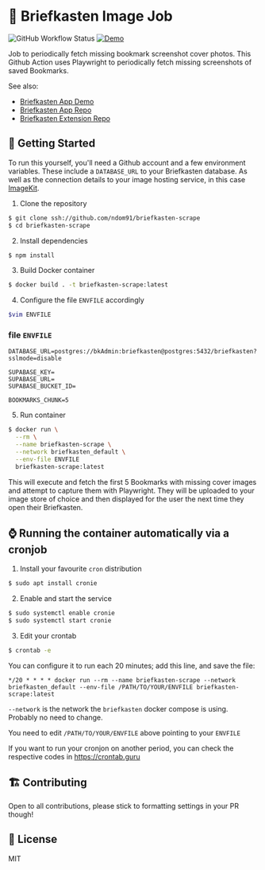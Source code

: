 # 📸 Briefkasten Image Job

![GitHub Workflow Status](https://img.shields.io/github/workflow/status/ndom91/briefkasten-scrape/Playwright%20Fetch%20Images?label=job&style=flat-square)
[![Demo](https://img.shields.io/badge/demo-instance-green?style=flat-square)](https://briefkastenhq.com)

Job to periodically fetch missing bookmark screenshot cover photos. This Github Action uses Playwright to periodically fetch missing screenshots of saved Bookmarks.

See also:

- [Briefkasten App Demo](https://briefkastenhq.com)
- [Briefkasten App Repo](https://github.com/ndom91/briefkasten)
- [Briefkasten Extension Repo](https://github.com/ndom91/briefkasten-extension)

## 🚀 Getting Started

To run this yourself, you'll need a Github account and a few environment variables. These include a `DATABASE_URL` to your Briefkasten database. As well as the connection details to your image hosting service, in this case [ImageKit](https://imagekit.io).

1. Clone the repository

```sh
$ git clone ssh://github.com/ndom91/briefkasten-scrape
$ cd briefkasten-scrape
```

2. Install dependencies

```sh
$ npm install
```

3. Build Docker container

```sh
$ docker build . -t briefkasten-scrape:latest
```

4. Configure the file `ENVFILE` accordingly

```sh
$vim ENVFILE
```

### **file `ENVFILE`**

```
DATABASE_URL=postgres://bkAdmin:briefkasten@postgres:5432/briefkasten?sslmode=disable

SUPABASE_KEY=
SUPABASE_URL=
SUPABASE_BUCKET_ID=

BOOKMARKS_CHUNK=5
```

5. Run container

```sh
$ docker run \
  --rm \
  --name briefkasten-scrape \
  --network briefkasten_default \
  --env-file ENVFILE
  briefkasten-scrape:latest
```

This will execute and fetch the first 5 Bookmarks with missing cover images and attempt to capture them with Playwright. They will be uploaded to your image store of choice and then displayed for the user the next time they open their Briefkasten.

## ⌚ Running the container automatically via a cronjob

1. Install your favourite `cron` distribution

```sh
$ sudo apt install cronie
```

2. Enable and start the service

```sh
$ sudo systemctl enable cronie
$ sudo systemctl start cronie
```

3. Edit your crontab

```sh
$ crontab -e
```

You can configure it to run each 20 minutes; add this line, and save the file:

```
*/20 * * * * docker run --rm --name briefkasten-scrape --network briefkasten_default --env-file /PATH/TO/YOUR/ENVFILE briefkasten-scrape:latest
```

`--network` is the network the `briefkasten` docker compose is using. Probably no need to change.

You need to edit `/PATH/TO/YOUR/ENVFILE` above pointing to your `ENVFILE`

If you want to run your cronjon on another period, you can check the respective codes in https://crontab.guru

## 🏗 Contributing

Open to all contributions, please stick to formatting settings in your PR though!

## 📝 License

MIT
